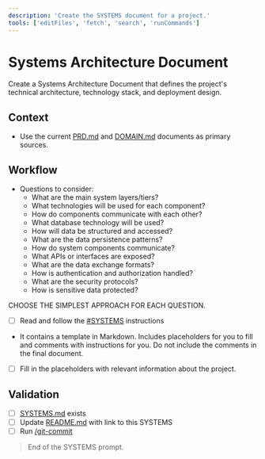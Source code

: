 ```yaml
---
description: 'Create the SYSTEMS document for a project.'
tools: ['editFiles', 'fetch', 'search', 'runCommands']
---
```


# Systems Architecture Document

Create a Systems Architecture Document that defines the project's technical architecture, technology stack, and deployment design.

## Context

- Use the current [PRD.md](/docs/PRD.md) and [DOMAIN.md](/docs/DOMAIN.md) documents as primary sources.

## Workflow

- Questions to consider:
  - What are the main system layers/tiers?
  - What technologies will be used for each component?
  - How do components communicate with each other?
  - What database technology will be used?
  - How will data be structured and accessed?
  - What are the data persistence patterns?
  - How do system components communicate?
  - What APIs or interfaces are exposed?
  - What are the data exchange formats?
  - How is authentication and authorization handled?
  - What are the security protocols?
  - How is sensitive data protected?

CHOOSE THE SIMPLEST APPROACH FOR EACH QUESTION.

- [ ] Read and follow the [#SYSTEMS](/.github/instructions/SYSTEMS.instructions.md) instructions
- It contains a template in Markdown. Includes placeholders for you to fill and comments with instructions for you. Do not include the comments in the final document.

- [ ] Fill in the placeholders with relevant information about the project. 

 
## Validation

- [ ] [SYSTEMS.md](/docs/SYSTEMS.md) exists 
- [ ] Update [README.md](/README.md) with link to this SYSTEMS
- [ ] Run [/git-commit](/.github/prompts/git-commit.prompt.md) 

> End of the SYSTEMS prompt.
